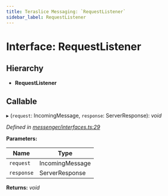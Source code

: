 ```yaml
---
title: Teraslice Messaging: `RequestListener`
sidebar_label: RequestListener
---
```


# Interface: RequestListener

## Hierarchy

* **RequestListener**

## Callable

▸ (`request`: IncomingMessage, `response`: ServerResponse): *void*

*Defined in [messenger/interfaces.ts:29](https://github.com/terascope/teraslice/blob/0ae31df4/packages/teraslice-messaging/src/messenger/interfaces.ts#L29)*

**Parameters:**

Name | Type |
------ | ------ |
`request` | IncomingMessage |
`response` | ServerResponse |

**Returns:** *void*
